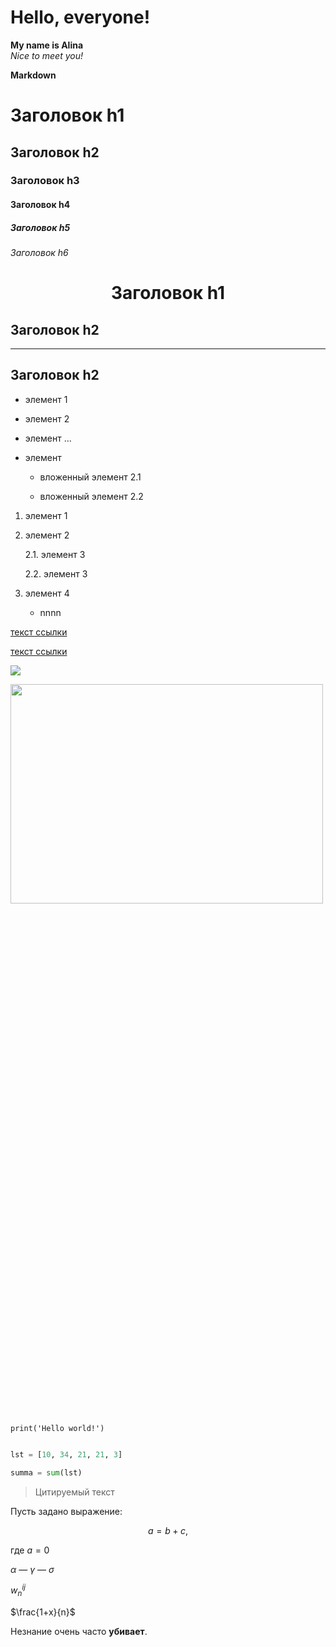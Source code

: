 # Hello, everyone!  
**My name is Alina**  
*Nice to meet you!*

<strong> Markdown </strong>

# Заголовок h1

## Заголовок h2

### Заголовок h3

#### Заголовок h4

##### Заголовок h5

###### Заголовок h6

# <center> Заголовок h1 </center>

## Заголовок h2

---

## Заголовок h2

+ элемент 1

- элемент 2

* элемент ...

* элемент

  * вложенный элемент 2.1

  * вложенный элемент 2.2

1. элемент 1

2. элемент 2

   2.1. элемент 3

   2.2. элемент 3

3. элемент 4
    + nnnn

[текст ссылки](http://example.com/link)

[текст ссылки](http://example.com/link "Подсказка")

![](https://i.imgur.com/3uj9teq.png)

<img src=https://i.imgur.com/3uj9teq.png width=500px height=30%>

`print('Hello world!')`

```python

lst = [10, 34, 21, 21, 3]

summa = sum(lst)

```

> Цитируемый текст

Пусть задано выражение:

$$a = b +c,$$

где $a=0$

$\alpha$ — 
$\gamma$ —
$\sigma$ 

$w^{ij}_n$

$\frac{1+x}{n}$

Незнание очень часто **убивает**.